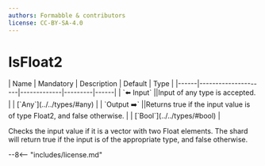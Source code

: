 ```yaml
---
authors: Formabble & contributors
license: CC-BY-SA-4.0
---
```



# IsFloat2

<div class="sh-parameters" markdown="1">
| Name | Mandatory | Description | Default | Type |
|------|---------------------|-------------|---------|------|
| `⬅️ Input` ||Input of any type is accepted. | | [`Any`](../../types/#any) |
| `Output ➡️` ||Returns true if the input value is of type Float2, and false otherwise. | | [`Bool`](../../types/#bool) |

</div>

Checks the input value if it is a vector with two Float elements. The shard will return true if the input is of the appropriate type, and false otherwise.

--8<-- "includes/license.md"

